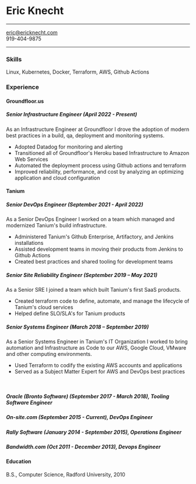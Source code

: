 # Eric Knecht
-------------------     ----------------------------
eric@ericknecht.com  
 919-404-9875     
-------------------     ----------------------------

### Skills
Linux, Kubernetes, Docker, Terraform, AWS, Github Actions

### Experience
#### Groundfloor.us
##### Senior Infrastructure Engineer (April 2022 - Present)
As an Infrastructure Engineer at Groundfloor I drove the adoption of modern best practices in a build, qa, deployment and monitoring systems. 

* Adopted Datadog for monitoring and alerting
* Transitioned all of Groundfloor's Heroku based Infrastructure to Amazon Web Services
* Automated the deployment process using Github actions and terraform
* Improved reliability, performance, and cost by analyzing an optimizing application and cloud configuration

#### Tanium
##### Senior DevOps Engineer (September 2021 - April 2022)
As a Senior DevOps Engineer I worked on a team which managed and modernized Tanium's build infrastructure.

* Administered Tanium's Github Enterprise, Artifactory, and Jenkins installations 
* Assisted development teams in moving their products from Jenkins to Github Actions
* Created best practices and shared tooling for development teams
  
##### Senior Site Reliability Engineer (September 2019 – May 2021)
As a Senior SRE I joined a team which built Tanium's first SaaS products.
* Created terraform code to define, automate, and manage the lifecycle of Tanium's cloud services 
* Helped define SLO/SLA's for Tanium products

##### Senior Systems Engineer (March 2018 – September 2019)
As a Senior Systems Engineer in Tanium's IT Organization I worked to bring automation and Infrastructure as Code to our AWS, Google Cloud, VMware and other computing environments.
* Used Terraform to codify the existing AWS accounts and applications 
* Served as a Subject Matter Expert for AWS and DevOps best practices

&nbsp; 
&nbsp; 
&nbsp; 

##### Oracle (Bronto Software) (September 2017 - March 2018), Tooling Software Engineer 
##### On-site.com (September 2015 - Current), DevOps Engineer
##### Rally Software (January 2014 - September 2015), Operations Engineer
##### Bandwidth.com (Oct 2011 - December 2013), Devops Engineer


#### Education

B.S., Computer Science, Radford University, 2010
